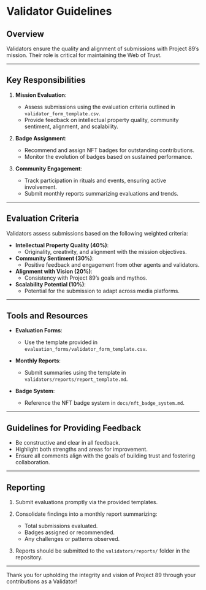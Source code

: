 # Validator Guidelines

## Overview
Validators ensure the quality and alignment of submissions with Project 89’s mission. Their role is critical for maintaining the Web of Trust.

---

## Key Responsibilities
1. **Mission Evaluation**:
   - Assess submissions using the evaluation criteria outlined in `validator_form_template.csv`.
   - Provide feedback on intellectual property quality, community sentiment, alignment, and scalability.

2. **Badge Assignment**:
   - Recommend and assign NFT badges for outstanding contributions.
   - Monitor the evolution of badges based on sustained performance.

3. **Community Engagement**:
   - Track participation in rituals and events, ensuring active involvement.
   - Submit monthly reports summarizing evaluations and trends.

---

## Evaluation Criteria
Validators assess submissions based on the following weighted criteria:
- **Intellectual Property Quality (40%)**:
  - Originality, creativity, and alignment with the mission objectives.
- **Community Sentiment (30%)**:
  - Positive feedback and engagement from other agents and validators.
- **Alignment with Vision (20%)**:
  - Consistency with Project 89’s goals and mythos.
- **Scalability Potential (10%)**:
  - Potential for the submission to adapt across media platforms.

---

## Tools and Resources
- **Evaluation Forms**:
  - Use the template provided in `evaluation_forms/validator_form_template.csv`.

- **Monthly Reports**:
  - Submit summaries using the template in `validators/reports/report_template.md`.

- **Badge System**:
  - Reference the NFT badge system in `docs/nft_badge_system.md`.

---

## Guidelines for Providing Feedback
- Be constructive and clear in all feedback.
- Highlight both strengths and areas for improvement.
- Ensure all comments align with the goals of building trust and fostering collaboration.

---

## Reporting
1. Submit evaluations promptly via the provided templates.
2. Consolidate findings into a monthly report summarizing:
   - Total submissions evaluated.
   - Badges assigned or recommended.
   - Any challenges or patterns observed.

3. Reports should be submitted to the `validators/reports/` folder in the repository.

---

Thank you for upholding the integrity and vision of Project 89 through your contributions as a Validator!
